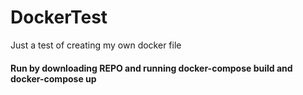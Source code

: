 # DockerTest
Just a test of creating my own docker file

#### Run by downloading REPO and running docker-compose build and docker-compose up  
